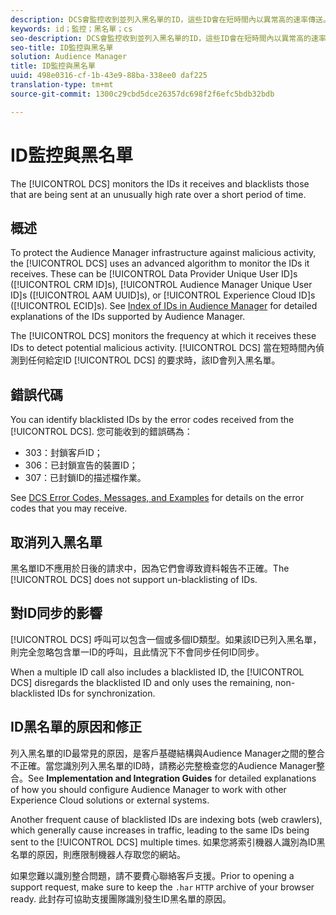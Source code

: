 ```yaml
---
description: DCS會監控收到並列入黑名單的ID，這些ID會在短時間內以異常高的速率傳送。
keywords: id；監控；黑名單；cs
seo-description: DCS會監控收到並列入黑名單的ID，這些ID會在短時間內以異常高的速率傳送。
seo-title: ID監控與黑名單
solution: Audience Manager
title: ID監控與黑名單
uuid: 498e0316-cf-1b-43e9-88ba-338ee0 daf225
translation-type: tm+mt
source-git-commit: 1300c29cbd5dce26357dc698f2f6efc5bdb32bdb

---
```



# ID監控與黑名單

The [!UICONTROL DCS] monitors the IDs it receives and blacklists those that are being sent at an unusually high rate over a short period of time.

## 概述

To protect the Audience Manager infrastructure against malicious activity, the [!UICONTROL DCS] uses an advanced algorithm to monitor the IDs it receives. These can be [!UICONTROL Data Provider Unique User ID]s ([!UICONTROL CRM ID]s), [!UICONTROL Audience Manager Unique User ID]s ([!UICONTROL AAM UUID]s), or [!UICONTROL Experience Cloud ID]s ([!UICONTROL ECID]s). See [Index of IDs in Audience Manager](../../../reference/ids-in-aam.md) for detailed explanations of the IDs supported by Audience Manager.

The [!UICONTROL DCS] monitors the frequency at which it receives these IDs to detect potential malicious activity. [!UICONTROL DCS] 當在短時間內偵測到任何給定ID [!UICONTROL DCS] 的要求時，該ID會列入黑名單。

## 錯誤代碼

You can identify blacklisted IDs by the error codes received from the [!UICONTROL DCS]. 您可能收到的錯誤碼為：

* 303：封鎖客戶ID；
* 306：已封鎖宣告的裝置ID；
* 307：已封鎖ID的描述檔作業。

See [DCS Error Codes, Messages, and Examples](dcs-error-codes.md) for details on the error codes that you may receive.

## 取消列入黑名單

黑名單ID不應用於日後的請求中，因為它們會導致資料報告不正確。The [!UICONTROL DCS] does not support un-blacklisting of IDs.

## 對ID同步的影響

[!UICONTROL DCS] 呼叫可以包含一個或多個ID類型。如果該ID已列入黑名單，則完全忽略包含單一ID的呼叫，且此情況下不會同步任何ID同步。

When a multiple ID call also includes a blacklisted ID, the [!UICONTROL DCS] disregards the blacklisted ID and only uses the remaining, non-blacklisted IDs for synchronization.

## ID黑名單的原因和修正

列入黑名單的ID最常見的原因，是客戶基礎結構與Audience Manager之間的整合不正確。當您識別列入黑名單的ID時，請務必完整檢查您的Audience Manager整合。See **Implementation and Integration Guides** for detailed explanations of how you should configure Audience Manager to work with other Experience Cloud solutions or external systems.

Another frequent cause of blacklisted IDs are indexing bots (web crawlers), which generally cause increases in traffic, leading to the same IDs being sent to the [!UICONTROL DCS] multiple times. 如果您將索引機器人識別為ID黑名單的原因，則應限制機器人存取您的網站。

如果您難以識別整合問題，請不要費心聯絡客戶支援。Prior to opening a support request, make sure to keep the `.har` `HTTP` archive of your browser ready. 此封存可協助支援團隊識別發生ID黑名單的原因。
